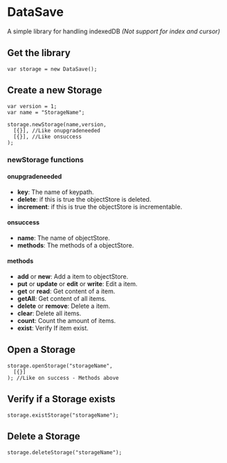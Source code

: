 # DataSave
A simple library for handling indexedDB *(Not support for index and cursor)*

## Get the library
```
var storage = new DataSave();
```

## Create a new Storage
```
var version = 1;
var name = "StorageName";

storage.newStorage(name,version,
  [{}], //Like onupgradeneeded
  [{}], //Like onsuccess
);
```

### newStorage functions

#### onupgradeneeded
- **key**: The name of keypath.
- **delete**: if this is true the objectStore is deleted.
- **increment**: if this is true the objectStore is incrementable.

#### onsuccess
- **name**: The name of objectStore.
- **methods**: The methods of a objectStore.

#### methods
- **add** or **new**: Add a item to objectStore.
- **put** or **update** or **edit** or **write**: Edit a item.
- **get** or **read**: Get content of a item.
- **getAll**: Get content of all items.
- **delete** or **remove**: Delete a item.
- **clear**: Delete all items.
- **count**: Count the amount of items.
- **exist**: Verify If item exist.

## Open a Storage
```
storage.openStorage("storageName",
  [{}]
); //Like on success - Methods above
```
## Verify if a Storage exists
```
storage.existStorage("storageName");
```

## Delete a Storage
```
storage.deleteStorage("storageName");
```
